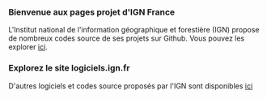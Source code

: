 ### Bienvenue aux pages projet d'IGN France 
L'Institut national de l'information géographique et forestière (IGN) propose de nombreux codes source de ses projets sur Github. Vous pouvez les explorer [ici](https://github.com/ignf). 

### Explorez le site logiciels.ign.fr
D'autres logiciels et codes source proposés par l'IGN sont disponibles [ici](https://logiciels.ign.fr)
